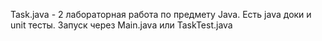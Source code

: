 Task.java - 2 лабораторная работа по предмету Java.
Есть java доки и unit тесты.
Запуск через Main.java или TaskTest.java
